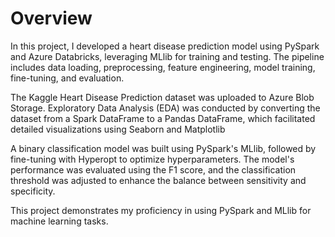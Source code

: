 # Overview
In this project, I developed a heart disease prediction model using PySpark and Azure Databricks, leveraging MLlib for training and testing. The pipeline includes data loading, preprocessing, feature engineering, model training, fine-tuning, and evaluation.

The Kaggle Heart Disease Prediction dataset was uploaded to Azure Blob Storage. Exploratory Data Analysis (EDA) was conducted by converting the dataset from a Spark DataFrame to a Pandas DataFrame, which facilitated detailed visualizations using Seaborn and Matplotlib 

A binary classification model was built using PySpark's MLlib, followed by fine-tuning with Hyperopt to optimize hyperparameters. The model's performance was evaluated using the F1 score, and the classification threshold was adjusted to enhance the balance between sensitivity and specificity.

This project demonstrates my proficiency in using PySpark and MLlib for machine learning tasks.
